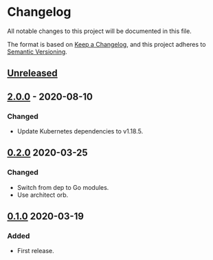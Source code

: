 # Changelog

All notable changes to this project will be documented in this file.

The format is based on [Keep a Changelog](https://keepachangelog.com/en/1.0.0/),
and this project adheres to [Semantic Versioning](https://semver.org/spec/v2.0.0.html).



## [Unreleased]

## [2.0.0] - 2020-08-10

### Changed

- Update Kubernetes dependencies to v1.18.5.


## [0.2.0] 2020-03-25

### Changed

- Switch from dep to Go modules.
- Use architect orb.



## [0.1.0] 2020-03-19

### Added

- First release.



[Unreleased]: https://github.com/giantswarm/apprclient/compare/v2.0.0...HEAD
[2.0.0]: https://github.com/giantswarm/apprclient/compare/v0.2.0...v2.0.0
[0.2.0]: https://github.com/giantswarm/apprclient/compare/v0.1.0...v0.2.0

[0.1.0]: https://github.com/giantswarm/apprclient/releases/tag/v0.1.0

